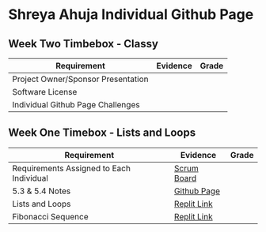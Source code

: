 # Shreya Ahuja Individual Github Page

## Week Two Timbebox - Classy 
| Requirement | Evidence | Grade |
| ---         | ---      | ---   |
| Project Owner/Sponsor Presentation| |  |
| Software License|  |    |
| Individual Github Page Challenges | |    |


## Week One Timebox - Lists and Loops

| Requirement | Evidence | Grade |
| ---         | ---      | ---   |
| Requirements Assigned to Each Individual| <a href="https://github.com/VidhiKulkarni/teamlace/projects/1">Scrum Board |  |
| 5.3 & 5.4 Notes| <a href="https://shreya-ahujaa.github.io/shreya.individual/weekone">Github Page |    |
| Lists and Loops | <a href="https://replit.com/@ShreyaAhuja/individual"> Replit Link|    |
| Fibonacci Sequence | <a href="https://replit.com/@ShreyaAhuja/individual"> Replit Link |    |
